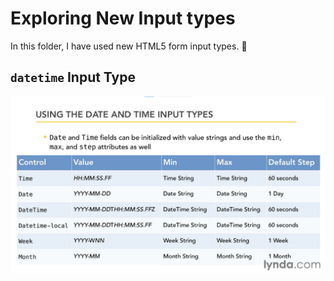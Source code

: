 # Exploring New Input types

In this folder, I have used new HTML5 form input types. 🙂

## `datetime` Input Type

![Using the date and time input types](date-time-input-types.png)